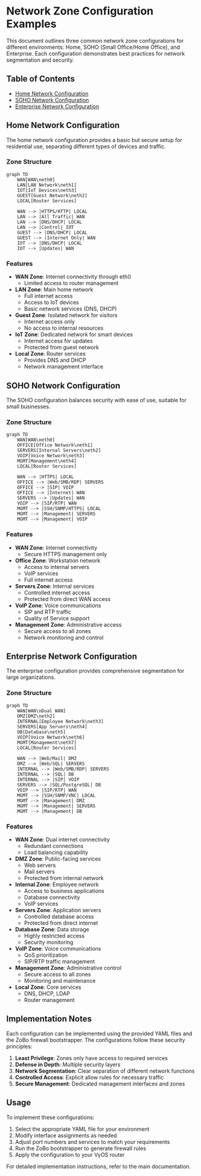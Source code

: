 # Network Zone Configuration Examples

This document outlines three common network zone configurations for different environments: Home, SOHO (Small Office/Home Office), and Enterprise. Each configuration demonstrates best practices for network segmentation and security.

## Table of Contents
- [Home Network Configuration](#home-network-configuration)
- [SOHO Network Configuration](#soho-network-configuration)
- [Enterprise Network Configuration](#enterprise-network-configuration)

## Home Network Configuration

The home network configuration provides a basic but secure setup for residential use, separating different types of devices and traffic.

### Zone Structure

```mermaid
graph TD
    WAN[WAN\neth0]
    LAN[LAN Network\neth1]
    IOT[IoT Devices\neth3]
    GUEST[Guest Network\neth2]
    LOCAL[Router Services]

    WAN --> |HTTPS/HTTP| LOCAL
    LAN --> |All Traffic| WAN
    LAN --> |DNS/DHCP| LOCAL
    LAN --> |Control| IOT
    GUEST --> |DNS/DHCP| LOCAL
    GUEST --> |Internet Only| WAN
    IOT --> |DNS/DHCP| LOCAL
    IOT --> |Updates| WAN
```

### Features
- **WAN Zone**: Internet connectivity through eth0
  - Limited access to router management
- **LAN Zone**: Main home network
  - Full internet access
  - Access to IoT devices
  - Basic network services (DNS, DHCP)
- **Guest Zone**: Isolated network for visitors
  - Internet access only
  - No access to internal resources
- **IoT Zone**: Dedicated network for smart devices
  - Internet access for updates
  - Protected from guest network
- **Local Zone**: Router services
  - Provides DNS and DHCP
  - Network management interface

## SOHO Network Configuration

The SOHO configuration balances security with ease of use, suitable for small businesses.

### Zone Structure

```mermaid
graph TD
    WAN[WAN\neth0]
    OFFICE[Office Network\neth1]
    SERVERS[Internal Servers\neth2]
    VOIP[Voice Network\neth3]
    MGMT[Management\neth4]
    LOCAL[Router Services]

    WAN --> |HTTPS| LOCAL
    OFFICE --> |Web/SMB/RDP| SERVERS
    OFFICE --> |SIP| VOIP
    OFFICE --> |Internet| WAN
    SERVERS --> |Updates| WAN
    VOIP --> |SIP/RTP| WAN
    MGMT --> |SSH/SNMP/HTTPS| LOCAL
    MGMT --> |Management| SERVERS
    MGMT --> |Management| VOIP
```

### Features
- **WAN Zone**: Internet connectivity
  - Secure HTTPS management only
- **Office Zone**: Workstation network
  - Access to internal servers
  - VoIP services
  - Full internet access
- **Servers Zone**: Internal services
  - Controlled internet access
  - Protected from direct WAN access
- **VoIP Zone**: Voice communications
  - SIP and RTP traffic
  - Quality of Service support
- **Management Zone**: Administrative access
  - Secure access to all zones
  - Network monitoring and control

## Enterprise Network Configuration

The enterprise configuration provides comprehensive segmentation for large organizations.

### Zone Structure

```mermaid
graph TD
    WAN[WAN\nDual WAN]
    DMZ[DMZ\neth2]
    INTERNAL[Employee Network\neth3]
    SERVERS[App Servers\neth4]
    DB[Database\neth5]
    VOIP[Voice Network\neth6]
    MGMT[Management\neth7]
    LOCAL[Router Services]

    WAN --> |Web/Mail| DMZ
    DMZ --> |Web/SQL| SERVERS
    INTERNAL --> |Web/SMB/RDP| SERVERS
    INTERNAL --> |SQL| DB
    INTERNAL --> |SIP| VOIP
    SERVERS --> |SQL/PostgreSQL| DB
    VOIP --> |SIP/RTP| WAN
    MGMT --> |SSH/SNMP/VNC| LOCAL
    MGMT --> |Management| DMZ
    MGMT --> |Management| SERVERS
    MGMT --> |Management| DB
```

### Features
- **WAN Zone**: Dual internet connectivity
  - Redundant connections
  - Load balancing capability
- **DMZ Zone**: Public-facing services
  - Web servers
  - Mail servers
  - Protected from internal network
- **Internal Zone**: Employee network
  - Access to business applications
  - Database connectivity
  - VoIP services
- **Servers Zone**: Application servers
  - Controlled database access
  - Protected from direct internet
- **Database Zone**: Data storage
  - Highly restricted access
  - Security monitoring
- **VoIP Zone**: Voice communications
  - QoS prioritization
  - SIP/RTP traffic management
- **Management Zone**: Administrative control
  - Secure access to all zones
  - Monitoring and maintenance
- **Local Zone**: Core services
  - DNS, DHCP, LDAP
  - Router management

## Implementation Notes

Each configuration can be implemented using the provided YAML files and the ZoBo firewall bootstrapper. The configurations follow these security principles:

1. **Least Privilege**: Zones only have access to required services
2. **Defense in Depth**: Multiple security layers
3. **Network Segmentation**: Clear separation of different network functions
4. **Controlled Access**: Explicit allow rules for necessary traffic
5. **Secure Management**: Dedicated management interfaces and zones

## Usage

To implement these configurations:

1. Select the appropriate YAML file for your environment
2. Modify interface assignments as needed
3. Adjust port numbers and services to match your requirements
4. Run the ZoBo bootstrapper to generate firewall rules
5. Apply the configuration to your VyOS router

For detailed implementation instructions, refer to the main documentation.